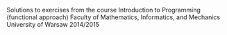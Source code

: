 Solutions to exercises from the course
Introduction to Programming (functional approach)
Faculty of Mathematics, Informatics, and Mechanics
University of Warsaw
2014/2015
